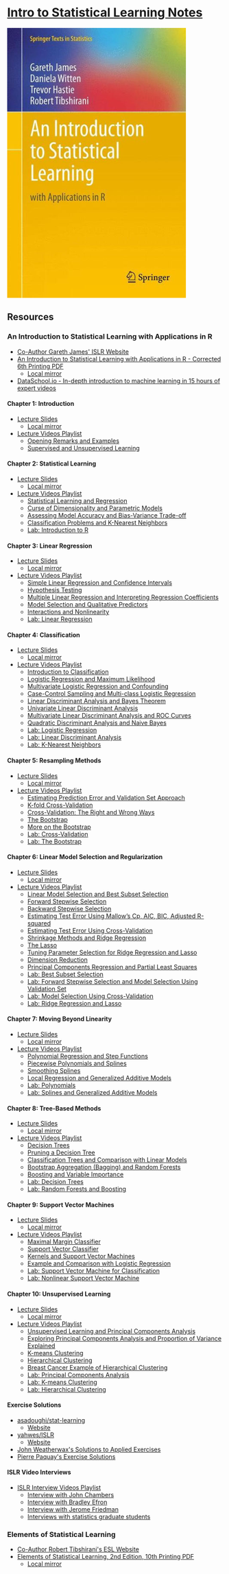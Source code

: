 # [Intro to Statistical Learning Notes][jekyll-site]

![An Introduction to Statistical Learning with Applications in R Cover][islr-cover]

## Resources

### An Introduction to Statistical Learning with Applications in R

- [Co-Author Gareth James' ISLR Website][gareth-james-usc-islr-site]
- [An Introduction to Statistical Learning with Applications in R - Corrected 6th Printing PDF][introduction-to-statistical-learning-6th-printing-pdf-remote]
  - [Local mirror][introduction-to-statistical-learning-6th-printing-pdf-local]
- [DataSchool.io - In-depth introduction to machine learning in 15 hours of expert videos][data-school-islr]

#### Chapter 1: Introduction

- [Lecture Slides][islr-chapter-1-slides]
  - [Local mirror][islr-chapter-1-slides-local]
- [Lecture Videos Playlist][islr-chapter-1-playlist]
  - [Opening Remarks and Examples][islr-chapter-1-video-1]
  - [Supervised and Unsupervised Learning][islr-chapter-1-video-2]

#### Chapter 2: Statistical Learning

- [Lecture Slides][islr-chapter-2-slides]
  - [Local mirror][islr-chapter-2-slides-local]
- [Lecture Videos Playlist][islr-chapter-2-playlist]
  - [Statistical Learning and Regression][islr-chapter-2-video-1]
  - [Curse of Dimensionality and Parametric Models][islr-chapter-2-video-2]
  - [Assessing Model Accuracy and Bias-Variance Trade-off][islr-chapter-2-video-3]
  - [Classification Problems and K-Nearest Neighbors][islr-chapter-2-video-4]
  - [Lab: Introduction to R][islr-chapter-2-video-5]

#### Chapter 3: Linear Regression

- [Lecture Slides][islr-chapter-3-slides]
  - [Local mirror][islr-chapter-3-slides-local]
- [Lecture Videos Playlist][islr-chapter-3-playlist]
  - [Simple Linear Regression and Confidence Intervals][islr-chapter-3-video-1]
  - [Hypothesis Testing][islr-chapter-3-video-2]
  - [Multiple Linear Regression and Interpreting Regression Coefficients][islr-chapter-3-video-3]
  - [Model Selection and Qualitative Predictors][islr-chapter-3-video-4]
  - [Interactions and Nonlinearity][islr-chapter-3-video-5]
  - [Lab: Linear Regression][islr-chapter-3-video-6]

#### Chapter 4: Classification

- [Lecture Slides][islr-chapter-4-slides]
  - [Local mirror][islr-chapter-4-slides-local]
- [Lecture Videos Playlist][islr-chapter-4-playlist]
  - [Introduction to Classification][islr-chapter-4-video-1]
  - [Logistic Regression and Maximum Likelihood][islr-chapter-4-video-2]
  - [Multivariate Logistic Regression and Confounding][islr-chapter-4-video-3]
  - [Case-Control Sampling and Multi-class Logistic Regression][islr-chapter-4-video-4]
  - [Linear Discriminant Analysis and Bayes Theorem][islr-chapter-4-video-5]
  - [Univariate Linear Discriminant Analysis][islr-chapter-4-video-6]
  - [Multivariate Linear Discriminant Analysis and ROC Curves][islr-chapter-4-video-7]
  - [Quadratic Discriminant Analysis and Naive Bayes][islr-chapter-4-video-8]
  - [Lab: Logistic Regression][islr-chapter-4-video-9]
  - [Lab: Linear Discriminant Analysis][islr-chapter-4-video-10]
  - [Lab: K-Nearest Neighbors][islr-chapter-4-video-11]

#### Chapter 5: Resampling Methods

- [Lecture Slides][islr-chapter-5-slides]
  - [Local mirror][islr-chapter-5-slides-local]
- [Lecture Videos Playlist][islr-chapter-5-playlist]
  - [Estimating Prediction Error and Validation Set Approach][islr-chapter-5-video-1]
  - [K-fold Cross-Validation][islr-chapter-5-video-2]
  - [Cross-Validation: The Right and Wrong Ways][islr-chapter-5-video-3]
  - [The Bootstrap][islr-chapter-5-video-4]
  - [More on the Bootstrap][islr-chapter-5-video-5]
  - [Lab: Cross-Validation][islr-chapter-5-video-6]
  - [Lab: The Bootstrap][islr-chapter-5-video-7]

#### Chapter 6: Linear Model Selection and Regularization

- [Lecture Slides][islr-chapter-6-slides]
  - [Local mirror][islr-chapter-6-slides-local]
- [Lecture Videos Playlist][islr-chapter-6-playlist]
  - [Linear Model Selection and Best Subset Selection][islr-chapter-6-video-1]
  - [Forward Stepwise Selection][islr-chapter-6-video-2]
  - [Backward Stepwise Selection][islr-chapter-6-video-3]
  - [Estimating Test Error Using Mallow’s Cp, AIC, BIC, Adjusted R-squared][islr-chapter-6-video-4]
  - [Estimating Test Error Using Cross-Validation][islr-chapter-6-video-5]
  - [Shrinkage Methods and Ridge Regression][islr-chapter-6-video-6]
  - [The Lasso][islr-chapter-6-video-7]
  - [Tuning Parameter Selection for Ridge Regression and Lasso][islr-chapter-6-video-8]
  - [Dimension Reduction][islr-chapter-6-video-9]
  - [Principal Components Regression and Partial Least Squares][islr-chapter-6-video-10]
  - [Lab: Best Subset Selection][islr-chapter-6-video-11]
  - [Lab: Forward Stepwise Selection and Model Selection Using Validation Set][islr-chapter-6-video-12]
  - [Lab: Model Selection Using Cross-Validation][islr-chapter-6-video-13]
  - [Lab: Ridge Regression and Lasso][islr-chapter-6-video-14]

#### Chapter 7: Moving Beyond Linearity

- [Lecture Slides][islr-chapter-7-slides]
  - [Local mirror][islr-chapter-7-slides-local]
- [Lecture Videos Playlist][islr-chapter-7-playlist]
  - [Polynomial Regression and Step Functions][islr-chapter-7-video-1]
  - [Piecewise Polynomials and Splines][islr-chapter-7-video-2]
  - [Smoothing Splines][islr-chapter-7-video-3]
  - [Local Regression and Generalized Additive Models][islr-chapter-7-video-4]
  - [Lab: Polynomials][islr-chapter-7-video-5]
  - [Lab: Splines and Generalized Additive Models][islr-chapter-7-video-6]

#### Chapter 8: Tree-Based Methods

- [Lecture Slides][islr-chapter-8-slides]
  - [Local mirror][islr-chapter-8-slides-local]
- [Lecture Videos Playlist][islr-chapter-8-playlist]
  - [Decision Trees][islr-chapter-8-video-1]
  - [Pruning a Decision Tree][islr-chapter-8-video-2]
  - [Classification Trees and Comparison with Linear Models][islr-chapter-8-video-3]
  - [Bootstrap Aggregation (Bagging) and Random Forests][islr-chapter-8-video-4]
  - [Boosting and Variable Importance][islr-chapter-8-video-5]
  - [Lab: Decision Trees][islr-chapter-8-video-6]
  - [Lab: Random Forests and Boosting][islr-chapter-8-video-7]

#### Chapter 9: Support Vector Machines

- [Lecture Slides][islr-chapter-9-slides]
  - [Local mirror][islr-chapter-9-slides-local]
- [Lecture Videos Playlist][islr-chapter-9-playlist]
  - [Maximal Margin Classifier][islr-chapter-9-video-1]
  - [Support Vector Classifier][islr-chapter-9-video-2]
  - [Kernels and Support Vector Machines][islr-chapter-9-video-3]
  - [Example and Comparison with Logistic Regression][islr-chapter-9-video-4]
  - [Lab: Support Vector Machine for Classification][islr-chapter-9-video-5]
  - [Lab: Nonlinear Support Vector Machine][islr-chapter-9-video-6]

#### Chapter 10: Unsupervised Learning

- [Lecture Slides][islr-chapter-10-slides]
  - [Local mirror][islr-chapter-10-slides-local]
- [Lecture Videos Playlist][islr-chapter-10-playlist]
  - [Unsupervised Learning and Principal Components Analysis][islr-chapter-10-video-1]
  - [Exploring Principal Components Analysis and Proportion of Variance Explained][islr-chapter-10-video-2]
  - [K-means Clustering][islr-chapter-10-video-3]
  - [Hierarchical Clustering][islr-chapter-10-video-4]
  - [Breast Cancer Example of Hierarchical Clustering][islr-chapter-10-video-5]
  - [Lab: Principal Components Analysis][islr-chapter-10-video-6]
  - [Lab: K-means Clustering][islr-chapter-10-video-7]
  - [Lab: Hierarchical Clustering][islr-chapter-10-video-8]

#### Exercise Solutions

- [asadoughi/stat-learning][asadoughi-stat-learning-github]
  - [Website][asadoughi-stat-learning-web]
- [yahwes/ISLR][yahwes-islr-github]
  - [Website][yahwes-islr-web]
- [John Weatherwax's Solutions to Applied Exercises][weatherwax-applied-solutions]
- [Pierre Paquay's Exercise Solutions][paquay-solutions]

#### ISLR Video Interviews

- [ISLR Interview Videos Playlist][islr-interviews-playlist]
  - [Interview with John Chambers][islr-interviews-video-1]
  - [Interview with Bradley Efron][islr-interviews-video-2]
  - [Interview with Jerome Friedman][islr-interviews-video-3]
  - [Interviews with statistics graduate students][islr-interviews-video-4]

### Elements of Statistical Learning

- [Co-Author Robert Tibshirani's ESL Website][robert-tibshirani-stanford-esl-site]
- [Elements of Statistical Learning, 2nd Edition, 10th Printing PDF][elements-of-statistical-learning-2nd-edition-10th-printing-pdf-remote]
  - [Local mirror][elements-of-statistical-learning-2nd-edition-10th-printing-pdf-local]

[gareth-james-usc-islr-site]: http://www-bcf.usc.edu/~gareth/ISL/index.html "An Introduction to Statistical Learning - USC.edu"
[introduction-to-statistical-learning-6th-printing-pdf-local]: pdf/islr-6th-printing.pdf "An Introduction to Statistical Learning with Applications in R - Corrected 6th Printing PDF"
[introduction-to-statistical-learning-6th-printing-pdf-remote]: http://www-bcf.usc.edu/~gareth/ISL/ISLR%20Sixth%20Printing.pdf "An Introduction to Statistical Learning with Applications in R - Corrected 6th Printing PDF"
[data-school-islr]: http://www.dataschool.io/15-hours-of-expert-machine-learning-videos/ "In-depth introduction to machine learning in 15 hours of expert videos | dataschool.io"
[islr-cover]: images/ISLR.jpg "An Introduction to Statistical Learning with Applications in R Cover"

[robert-tibshirani-stanford-esl-site]: https://statweb.stanford.edu/~tibs/ElemStatLearn/ "Elements of Statistical Learning | stanford.edu"
[elements-of-statistical-learning-2nd-edition-10th-printing-pdf-local]: pdf/esl-2nd-edition-10th-printing.pdf "Elements of Statistical Learning, 2nd Edition, 10th Printing PDF"
[elements-of-statistical-learning-2nd-edition-10th-printing-pdf-remote]: http://statweb.stanford.edu/~tibs/ElemStatLearn/printings/ESLII_print10.pdf "Elements of Statistical Learning, 2nd Edition, 10th Printing PDF"

[islr-chapter-1-slides]: https://lagunita.stanford.edu/c4x/HumanitiesScience/StatLearning/asset/introduction.pdf "ISLR: Chapter 1 - Slides"
[islr-chapter-1-slides-local]: pdf/islr-chapter-01-slides.pdf "ISLR: Chapter 1 - Slides"
[islr-chapter-1-playlist]: https://www.youtube.com/playlist?list=PL5-da3qGB5ICcUhueCyu25slvsGp8IDTa "ISLR: Chapter 1 - Lecture Videos Playlist"
[islr-chapter-1-video-1]: https://www.youtube.com/watch?v=2wLfFB_6SKI "ISLR: Chapter 1 - Opening Remarks and Examples"
[islr-chapter-1-video-2]: https://www.youtube.com/watch?v=LvaTokhYnDw "ISLR: Chapter 1 - Supervised and Unsupervised Learning"

[islr-chapter-2-slides]: https://class.stanford.edu/c4x/HumanitiesScience/StatLearning/asset/statistical_learning.pdf "ISLR: Chapter 2 - Slides"
[islr-chapter-2-slides-local]: pdf/islr-chapter-02-slides.pdf "ISLR: Chapter 2 - Slides"
[islr-chapter-2-playlist]: https://www.youtube.com/playlist?list=PL5-da3qGB5IDvuFPNoSqheihPOQNJpzyy "ISLR: Chapter 2 - Lecture Videos Playlist"
[islr-chapter-2-video-1]: https://www.youtube.com/watch?v=WjyuiK5taS8 "ISLR: Chapter 2 - Statistical Learning and Regression"
[islr-chapter-2-video-2]: https://www.youtube.com/watch?v=UvxHOkYQl8g "ISLR: Chapter 2 - Curse of Dimensionality and Parametric Models"
[islr-chapter-2-video-3]: https://www.youtube.com/watch?v=VusKAosxxyk "ISLR: Chapter 2 - Assessing Model Accuracy and Bias-Variance Trade-off"
[islr-chapter-2-video-4]: https://www.youtube.com/watch?v=vVj2itVNku4 "ISLR: Chapter 2 - Classification Problems and K-Nearest Neighbors"
[islr-chapter-2-video-5]: https://www.youtube.com/watch?v=jwBgGS_4RQA "ISLR: Chapter 2 - Lab: Introduction to R"

[islr-chapter-3-slides]: https://class.stanford.edu/c4x/HumanitiesScience/StatLearning/asset/linear_regression.pdf "ISLR: Chapter 3 - Slides"
[islr-chapter-3-slides-local]: pdf/islr-chapter-03-slides.pdf "ISLR: Chapter 3 - Slides"
[islr-chapter-3-playlist]: https://www.youtube.com/playlist?list=PL5-da3qGB5IBSSCPANhTgrw82ws7w_or9 "ISLR: Chapter 3 - Lecture Videos Playlist"
[islr-chapter-3-video-1]: https://www.youtube.com/watch?v=PsE9UqoWtS4 "ISLR: Chapter 3 - Simple Linear Regression and Confidence Intervals"
[islr-chapter-3-video-2]: https://www.youtube.com/watch?v=J6AdoiNUyWI "ISLR: Chapter 3 - Hypothesis Testing"
[islr-chapter-3-video-3]: https://www.youtube.com/watch?v=1hbCJyM9ccs "ISLR: Chapter 3 - Multiple Linear Regression and Interpreting Regression Coefficients"
[islr-chapter-3-video-4]: https://www.youtube.com/watch?v=3T6RXmIHbJ4 "ISLR: Chapter 3 - Model Selection and Qualitative Predictors"
[islr-chapter-3-video-5]: https://www.youtube.com/watch?v=IFzVxLv0TKQ "ISLR: Chapter 3 - Interactions and Nonlinearity"
[islr-chapter-3-video-6]: https://www.youtube.com/watch?v=5ONFqIk3RFg "ISLR: Chapter 3 - Lab: Linear Regression"

[islr-chapter-4-slides]: https://class.stanford.edu/c4x/HumanitiesScience/StatLearning/asset/classification.pdf "ISLR: Chapter 4 - Slides"
[islr-chapter-4-slides-local]: pdf/islr-chapter-04-slides.pdf "ISLR: Chapter 4 - Slides"
[islr-chapter-4-playlist]: https://www.youtube.com/playlist?list=PL5-da3qGB5IC4vaDba5ClatUmFppXLAhE "ISLR: Chapter 4 - Lecture Videos Playlist"
[islr-chapter-4-video-1]: https://www.youtube.com/watch?v=sqq21-VIa1c "ISLR: Chapter 4 - Introduction to Classification"
[islr-chapter-4-video-2]: https://www.youtube.com/watch?v=31Q5FGRnxt4 "ISLR: Chapter 4 - Logistic Regression and Maximum Likelihood"
[islr-chapter-4-video-3]: https://www.youtube.com/watch?v=MpX8rVv_u4E "ISLR: Chapter 4 - Multivariate Logistic Regression and Confounding"
[islr-chapter-4-video-4]: https://www.youtube.com/watch?v=GavRXXEHGqU "ISLR: Chapter 4 - Case-Control Sampling and Multiclass Logistic Regression"
[islr-chapter-4-video-5]: https://www.youtube.com/watch?v=RfrGiG1Hm3M "ISLR: Chapter 4 - Linear Discriminant Analysis and Bayes Theorem"
[islr-chapter-4-video-6]: https://www.youtube.com/watch?v=QG0pVJXT6EU "ISLR: Chapter 4 - Univariate Linear Discriminant Analysis"
[islr-chapter-4-video-7]: https://www.youtube.com/watch?v=X4VDZDp2vqw "ISLR: Chapter 4 - Multivariate Linear Discriminant Analysis and ROC Curves"
[islr-chapter-4-video-8]: https://www.youtube.com/watch?v=6FiNGTYAOAA "ISLR: Chapter 4 - Quadratic Discriminant Analysis and Naive Bayes"
[islr-chapter-4-video-9]: https://www.youtube.com/watch?v=TxvEVc8YNlU "ISLR: Chapter 4 - Lab: Logistic Regression"
[islr-chapter-4-video-10]: https://www.youtube.com/watch?v=2cl7JiPzkBY "ISLR: Chapter 4 - Lab: Linear Discriminant Analysis"
[islr-chapter-4-video-11]: https://www.youtube.com/watch?v=9TVVF7CS3F4 "ISLR: Chapter 4 - Lab: K-Nearest Neighbors"

[islr-chapter-5-slides]: https://class.stanford.edu/c4x/HumanitiesScience/StatLearning/asset/cv_boot.pdf "ISLR: Chapter 5 - Slides"
[islr-chapter-5-slides-local]: pdf/islr-chapter-05-slides.pdf "ISLR: Chapter 5 - Slides"
[islr-chapter-5-playlist]: https://www.youtube.com/playlist?list=PL5-da3qGB5IA6E6ZNXu7dp89_uv8yocmf "ISLR: Chapter 5 - Lecture Videos Playlist"
[islr-chapter-5-video-1]: https://www.youtube.com/watch?v=_2ij6eaaSl0 "ISLR: Chapter 5 - Estimating Prediction Error and Validation Set Approach"
[islr-chapter-5-video-2]: https://www.youtube.com/watch?v=nZAM5OXrktY "ISLR: Chapter 5 - K-fold Cross-Validation"
[islr-chapter-5-video-3]: https://www.youtube.com/watch?v=S06JpVoNaA0 "ISLR: Chapter 5 - Cross-Validation: The Right and Wrong Ways"
[islr-chapter-5-video-4]: https://www.youtube.com/watch?v=p4BYWX7PTBM "ISLR: Chapter 5 - The Bootstrap"
[islr-chapter-5-video-5]: https://www.youtube.com/watch?v=BzHz0J9a6k0 "ISLR: Chapter 5 - More on the Bootstrap"
[islr-chapter-5-video-6]: https://www.youtube.com/watch?v=6dSXlqHAoMk "ISLR: Chapter 5 - Lab: Cross-Validation"
[islr-chapter-5-video-7]: https://www.youtube.com/watch?v=YVSmsWoBKnA "ISLR: Chapter 5 - Lab: The Bootstrap"

[islr-chapter-6-slides]: https://class.stanford.edu/c4x/HumanitiesScience/StatLearning/asset/model_selection.pdf "ISLR: Chapter 6 - Slides"
[islr-chapter-6-slides-local]: pdf/islr-chapter-06-slides.pdf "ISLR: Chapter 6 - Slides"
[islr-chapter-6-playlist]: https://www.youtube.com/playlist?list=PL5-da3qGB5IB-Xdpj_uXJpLGiRfv9UVXI "ISLR: Chapter 6 - Lecture Videos Playlist"
[islr-chapter-6-video-1]: https://www.youtube.com/watch?v=91si52nk3LA" "ISLR: Chapter 6 - Linear Model Selection and Best Subset Selection"
[islr-chapter-6-video-2]: https://www.youtube.com/watch?v=nLpJd_iKmrE" "ISLR: Chapter 6 - Forward Stepwise Selection"
[islr-chapter-6-video-3]: https://www.youtube.com/watch?v=NJhMSpI2Uj8" "ISLR: Chapter 6 - Backward Stepwise Selection"
[islr-chapter-6-video-4]: https://www.youtube.com/watch?v=LkifE44myLc" "ISLR: Chapter 6 - Estimating Test Error Using Mallow’s Cp, AIC, BIC, Adjusted R-squared"
[islr-chapter-6-video-5]: https://www.youtube.com/watch?v=3p9JNaJCOb4" "ISLR: Chapter 6 - Estimating Test Error Using Cross-Validation"
[islr-chapter-6-video-6]: https://www.youtube.com/watch?v=cSKzqb0EKS0" "ISLR: Chapter 6 - Shrinkage Methods and Ridge Regression"
[islr-chapter-6-video-7]: https://www.youtube.com/watch?v=A5I1G1MfUmA" "ISLR: Chapter 6 - The Lasso"
[islr-chapter-6-video-8]: https://www.youtube.com/watch?v=xMKVUstjXBE" "ISLR: Chapter 6 - Tuning Parameter Selection for Ridge Regression and Lasso"
[islr-chapter-6-video-9]: https://www.youtube.com/watch?v=QlyROnAjnEk" "ISLR: Chapter 6 - Dimension Reduction"
[islr-chapter-6-video-10]: https://www.youtube.com/watch?v=eYxwWGJcOfw" "ISLR: Chapter 6 - Principal Components Regression and Partial Least Squares"
[islr-chapter-6-video-11]: https://www.youtube.com/watch?v=3kwdDGnV8MM" "ISLR: Chapter 6 - Lab: Best Subset Selection"
[islr-chapter-6-video-12]: https://www.youtube.com/watch?v=mv-vdysZIb4" "ISLR: Chapter 6 - Lab: Forward Stepwise Selection and Model Selection Using Validation Set"
[islr-chapter-6-video-13]: https://www.youtube.com/watch?v=F8MMHCCoALU" "ISLR: Chapter 6 - Lab: Model Selection Using Cross-Validation"
[islr-chapter-6-video-14]: https://www.youtube.com/watch?v=1REe3qSotx8" "ISLR: Chapter 6 - Lab: Ridge Regression and Lasso"

[islr-chapter-7-slides]: https://class.stanford.edu/c4x/HumanitiesScience/StatLearning/asset/nonlinear.pdf "ISLR: Chapter 7 - Slides"
[islr-chapter-7-slides-local]: pdf/islr-chapter-07-slides.pdf "ISLR: Chapter 7 - Slides"
[islr-chapter-7-playlist]: https://www.youtube.com/playlist?list=PL5-da3qGB5IBn84fvhh-u2MU80jvo8OoR "ISLR: Chapter 7 - Lecture Videos Playlist"
[islr-chapter-7-video-1]: https://www.youtube.com/watch?v=gtXQXA7qF3c "ISLR: Chapter 7 - Polynomial Regression and Step Functions"
[islr-chapter-7-video-2]: https://www.youtube.com/watch?v=7ZIqzTNB8lk "ISLR: Chapter 7 - Piecewise Polynomials and Splines"
[islr-chapter-7-video-3]: https://www.youtube.com/watch?v=mxXHJa1DsWQ "ISLR: Chapter 7 - Smoothing Splines"
[islr-chapter-7-video-4]: https://www.youtube.com/watch?v=N2hBXqPiegQ "ISLR: Chapter 7 - Local Regression and Generalized Additive Models"
[islr-chapter-7-video-5]: https://www.youtube.com/watch?v=uQBnDGu6TYU "ISLR: Chapter 7 - Lab: Polynomials"
[islr-chapter-7-video-6]: https://www.youtube.com/watch?v=DCn83aXXuHc "ISLR: Chapter 7 - Lab: Splines and Generalized Additive Models"

[islr-chapter-8-slides]: https://class.stanford.edu/c4x/HumanitiesScience/StatLearning/asset/trees.pdf "ISLR: Chapter 8 - Slides"
[islr-chapter-8-slides-local]: pdf/islr-chapter-08-slides.pdf "ISLR: Chapter 8 - Slides"
[islr-chapter-8-playlist]: https://www.youtube.com/playlist?list=PL5-da3qGB5IB23TLuA8ZgVGC8hV8ZAdGh "ISLR: Chapter 8 - Lecture Videos Playlist"
[islr-chapter-8-video-1]: https://www.youtube.com/watch?v=6ENTbK3yQUQ "ISLR: Chapter 8 - Decision Trees"
[islr-chapter-8-video-2]: https://www.youtube.com/watch?v=GfPR7Xhdokc "ISLR: Chapter 8 - Pruning a Decision Tree"
[islr-chapter-8-video-3]: https://www.youtube.com/watch?v=hPEJoITBbQ4 "ISLR: Chapter 8 - Classification Trees and Comparison with Linear Models"
[islr-chapter-8-video-4]: https://www.youtube.com/watch?v=lq_xzBRIWm4 "ISLR: Chapter 8 - Bootstrap Aggregation (Bagging) and Random Forests"
[islr-chapter-8-video-5]: https://www.youtube.com/watch?v=U3MdBNysk9w "ISLR: Chapter 8 - Boosting and Variable Importance"
[islr-chapter-8-video-6]: https://www.youtube.com/watch?v=0wZUXtvAtDc "ISLR: Chapter 8 - Lab: Decision Trees"
[islr-chapter-8-video-7]: https://www.youtube.com/watch?v=IY7oWGXb77o "ISLR: Chapter 8 - Lab: Random Forests and Boosting"

[islr-chapter-9-slides]: https://class.stanford.edu/c4x/HumanitiesScience/StatLearning/asset/svm.pdf "ISLR: Chapter 9 - Slides"
[islr-chapter-9-slides-local]: pdf/islr-chapter-09-slides.pdf "ISLR: Chapter 9 - Slides"
[islr-chapter-9-playlist]: https://www.youtube.com/playlist?list=PL5-da3qGB5IDl6MkmovVdZwyYOhpCxo5o "ISLR: Chapter 9 - Lecture Videos Playlist"
[islr-chapter-9-video-1]: https://www.youtube.com/watch?v=QpbynqiTCsY "ISLR: Chapter 9 - Maximal Margin Classifier"
[islr-chapter-9-video-2]: https://www.youtube.com/watch?v=xKsTsGE7KpI "ISLR: Chapter 9 - Support Vector Classifier"
[islr-chapter-9-video-3]: https://www.youtube.com/watch?v=dm32QvCW7wE "ISLR: Chapter 9 - Kernels and Support Vector Machines"
[islr-chapter-9-video-4]: https://www.youtube.com/watch?v=mI18GD4_ysE "ISLR: Chapter 9 - Example and Comparison with Logistic Regression"
[islr-chapter-9-video-5]: https://www.youtube.com/watch?v=qhyyufR0930 "ISLR: Chapter 9 - Lab: Support Vector Machine for Classification"
[islr-chapter-9-video-6]: https://www.youtube.com/watch?v=L3n2VF7yKkk "ISLR: Chapter 9 - Lab: Nonlinear Support Vector Machine"

[islr-chapter-10-slides]: https://class.stanford.edu/c4x/HumanitiesScience/StatLearning/asset/unsupervised.pdf "ISLR: Chapter 10 - Slides"
[islr-chapter-10-slides-local]: pdf/islr-chapter-10-slides.pdf "ISLR: Chapter 10 - Slides"
[islr-chapter-10-playlist]: https://www.youtube.com/playlist?list=PL5-da3qGB5IBC-MneTc9oBZz0C6kNJ-f2 "ISLR: Chapter 10 - Lecture Videos Playlist"
[islr-chapter-10-video-1]: https://www.youtube.com/watch?v=ipyxSYXgzjQ "ISLR: Chapter 10 - Unsupervised Learning and Principal Components Analysis"
[islr-chapter-10-video-2]: https://www.youtube.com/watch?v=dbuSGWCgdzw "ISLR: Chapter 10 - Exploring Principal Components Analysis and Proportion of Variance Explained"
[islr-chapter-10-video-3]: https://www.youtube.com/watch?v=aIybuNt9ps4 "ISLR: Chapter 10 - K-means Clustering"
[islr-chapter-10-video-4]: https://www.youtube.com/watch?v=Tuuc9Y06tAc "ISLR: Chapter 10 - Hierarchical Clustering"
[islr-chapter-10-video-5]: https://www.youtube.com/watch?v=yUJcTpWNY_o "ISLR: Chapter 10 - Breast Cancer Example of Hierarchical Clustering"
[islr-chapter-10-video-6]: https://www.youtube.com/watch?v=lFHISDj_4EQ "ISLR: Chapter 10 - Lab: Principal Components Analysis"
[islr-chapter-10-video-7]: https://www.youtube.com/watch?v=YDubYJsZ9iM "ISLR: Chapter 10 - Lab: K-means Clustering"
[islr-chapter-10-video-8]: https://www.youtube.com/watch?v=4u3zvtfqb7w "ISLR: Chapter 10 - Lab: Hierarchical Clustering"

[islr-interviews-playlist]: https://www.youtube.com/playlist?list=PL5-da3qGB5IC8_kWZXDcmLx7_n4RTBkAS "ISLR: Video Interviews Playlist"
[islr-interviews-video-1]: https://www.youtube.com/watch?v=jk9S3RTAl38 "ISLR: Interview with John Chambers"
[islr-interviews-video-2]: https://www.youtube.com/watch?v=6l9V1sINzhE "ISLR: Interview with Bradley Efron"
[islr-interviews-video-3]: https://www.youtube.com/watch?v=79tR7BvYE6w "ISLR: Interview with Jerome Friedman"
[islr-interviews-video-4]: https://www.youtube.com/watch?v=MEMGOlJxxz0 "ISLR: Interviews with statistics graduate students"

[asadoughi-stat-learning-github]: https://github.com/asadoughi/stat-learning "ISLR notes and exercise attempts | GitHub"
[asadoughi-stat-learning-web]: http://blog.princehonest.com/stat-learning/ "ISLR notes and exercise attempts | blog.princehonest.com"
[paquay-solutions]: https://rpubs.com/ppaquay/ "Pierre Paquay's Exercise Solutions | RPubs"
[weatherwax-applied-solutions]: http://www.waxworksmath.com/Authors/G_M/James/james.html "John Weatherwax's Solutions to Applied Exercises"
[yahwes-islr-github]: https://github.com/yahwes/ISLR "ISLR student solutions | GitHub"
[yahwes-islr-web]: https://yahwes.github.io/ISLR/ "ISLR student solutions | yahwes.github.io"

[jekyll-site]: https://tdg5.github.io/stats-learning-notes/ "stats-learning-notes | tdg5.github.io"
